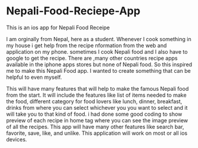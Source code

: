 # Nepali-Food-Reciepe-App
This is an ios app for Nepali Food Receipe

I am orginally from Nepal, here as a student. Whenever I cook something in my house i get help from the recipe nformation from the web and application on my phone. sometimes I cook Nepali food and I also have to google to get the recipe. There are ,many other countries recipe apps available in the iphone apps stores but none of Nepali food. So this inspired me to make this Nepali Food app. I wanted to create something that can be helpful to even myself.

This will have many features that will help to make the famous Nepali food from the start. It will include the features like 
list of items needed to make the food, different category for  food lovers like lunch, dinner, breakfast, drinks from where you can select whichever you you want to select and it will take you to that kind of food. i had done some good coding to show preview of each recipe in home tag where you can see the image preview of all the recipes. This app will have many other features like search bar, favorite, save, like, and unlike.
This application will work on most or all ios devices.

